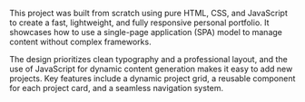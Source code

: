 This project was built from scratch using pure HTML, CSS, and JavaScript to create a fast, lightweight, and fully responsive personal portfolio. It showcases how to use a single-page application (SPA) model to manage content without complex frameworks.

The design prioritizes clean typography and a professional layout, and the use of JavaScript for dynamic content generation makes it easy to add new projects. Key features include a dynamic project grid, a reusable component for each project card, and a seamless navigation system.